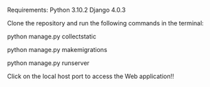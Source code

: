 Requirements:
Python 3.10.2
Django 4.0.3

Clone the repository and run the following commands in the terminal:

python manage.py collectstatic

python manage.py makemigrations

python manage.py runserver

Click on the local host port to access the Web application!!

